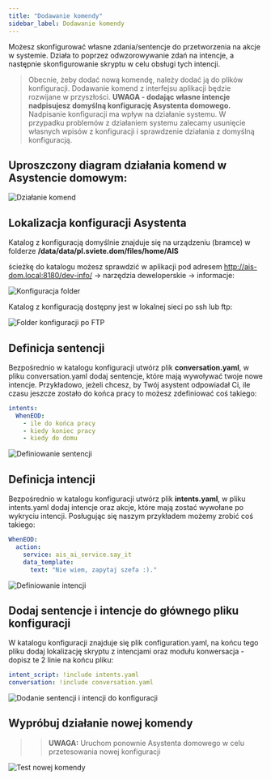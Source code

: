 ```yaml
---
title: "Dodawanie komendy"
sidebar_label: Dodawanie komendy
---
```


Możesz skonfigurować własne zdania/sentencje do przetworzenia na akcje w systemie. Działa to poprzez odwzorowywanie zdań na intencje, a następnie skonfigurowanie skryptu w celu obsługi tych intencji.

> Obecnie, żeby dodać nową komendę, należy dodać ją do plików konfiguracji. Dodawanie komend z interfejsu aplikacji będzie rozwijane w przyszłości.
**UWAGA - dodając własne intencje nadpisujesz domyślną konfigurację Asystenta domowego.**
 Nadpisanie konfiguracji ma wpływ na działanie systemu.
W przypadku problemów z działaniem systemu zalecamy usunięcie własnych wpisów z konfiguracji i sprawdzenie działania z domyślną konfiguracją.

## Uproszczony diagram działania komend w Asystencie domowym:
![Działanie komend](/AIS-docs/img/en/frontend/frontend-assistant-diagram.png)



## Lokalizacja konfiguracji Asystenta

Katalog z konfiguracją domyślnie znajduje się na urządzeniu (bramce) w folderze **/data/data/pl.sviete.dom/files/home/AIS**

ścieżkę do katalogu możesz sprawdzić w aplikacji pod adresem http://ais-dom.local:8180/dev-info/ -> narzędzia deweloperskie -> informacje:

![Konfiguracja folder](/AIS-docs/img/en/frontend/frontend-assistant-config.png)

Katalog z konfiguracją dostępny jest w lokalnej sieci po ssh lub ftp:

![Folder konfiguracji po FTP](/AIS-docs/img/en/frontend/frontend-assistant-config-ftp.png)


## Definicja sentencji

Bezpośrednio w katalogu konfiguracji utwórz plik **conversation.yaml**,
w pliku conversation.yaml dodaj sentencje, które mają wywoływać twoje nowe intencje. Przykładowo, jeżeli chcesz, by Twój asystent odpowiadał Ci, ile czasu jeszcze zostało do końca pracy to możesz zdefiniować coś takiego:

```yaml
intents:
  WhenEOD:
    - ile do końca pracy
    - kiedy koniec pracy
    - kiedy do domu
```
![Definiowanie sentencji](/AIS-docs/img/en/frontend/frontend-assistant-config-1.png)


## Definicja intencji

Bezpośrednio w katalogu konfiguracji utwórz plik **intents.yaml**,
w pliku intents.yaml dodaj intencje oraz akcje, które mają zostać wywołane po wykryciu intencji. Posługując się naszym przykładem możemy zrobić coś takiego:

```yaml
WhenEOD:
  action:
    service: ais_ai_service.say_it
    data_template:
      text: "Nie wiem, zapytaj szefa :)."
```
![Definiowanie intencji](/AIS-docs/img/en/frontend/frontend-assistant-config-2.png)


## Dodaj sentencje i intencje do głównego pliku konfiguracji

W katalogu konfiguracji znajduje się plik configuration.yaml, na końcu tego pliku dodaj lokalizację skryptu z intencjami oraz modułu konwersacja - dopisz te 2 linie na końcu pliku:

```yaml
intent_script: !include intents.yaml
conversation: !include conversation.yaml
```
![Dodanie sentencji i intencji do konfiguracji](/AIS-docs/img/en/frontend/frontend-assistant-config-3.png)

## Wypróbuj działanie nowej komendy

>> **UWAGA:** Uruchom ponownie Asystenta domowego w celu przetesowania nowej konfiguracji

![Test nowej komendy](/AIS-docs/img/en/frontend/frontend-assistant-config-4.png)
